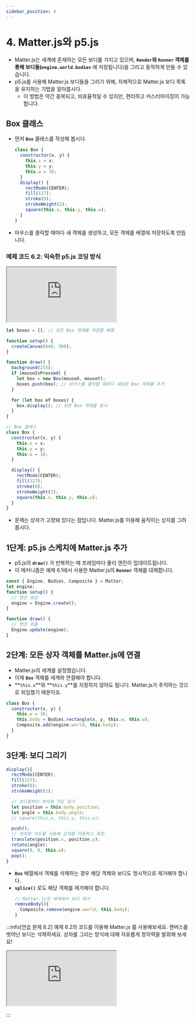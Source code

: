 ```yaml
---
sidebar_position: 4
---
```


# 4. Matter.js와 p5.js

- Matter.js는 세계에 존재하는 모든 보디를 가지고 있으며, **`Render`**와 **`Runner`** 객체를 통해 보디들(**`engine.world.bodies`** 에 저장됩니다)을 그리고 동작하게 만들 수 있습니다.
- p5.js를 사용해 Matter.js 보디들을 그리기 위해, 자체적으로 Matter.js 보디 목록을 유지하는 기법을 알아봅시다.
  - 이 방법은 약간 중복되고, 비효율적일 수 있지만, 편리하고 커스터마이징이 가능합니다.

## Box 클래스

- 먼저 **`Box`** 클래스를 작성해 봅시다.
  ```js
  class Box {
    constructor(x, y) {
      this.x = x;
      this.y = y;
      this.w = 16;
    }
    display() {
      rectMode(CENTER);
      fill(127);
      stroke(0);
      strokeWeight(2);
      square(this.x, this.y, this.w);
    }
  }
  ```
- 마우스를 클릭할 때마다 새 객체를 생성하고, 모든 객체를 배열에 저장하도록 만듭니다.

### 예제 코드 6.2: 익숙한 p5.js 코딩 방식

<iframe class="editor" src="https://editor.p5js.org/urbanscratcher/full/aBTzwDL-b"></iframe>

```js
let boxes = []; // 모든 Box 객체를 저장할 배열

function setup() {
  createCanvas(640, 360);
}

function draw() {
  background(255);
  if (mouseIsPressed) {
    let box = new Box(mouseX, mouseY);
    boxes.push(box); // 마우스를 클릭할 때마다 새로운 Box 객체를 추가
  }

  for (let box of boxes) {
    box.display(); // 모든 Box 객체를 표시
  }
}

// Box 클래스
class Box {
  constructor(x, y) {
    this.x = x;
    this.y = y;
    this.w = 16;
  }

  display() {
    rectMode(CENTER);
    fill(127);
    stroke(0);
    strokeWeight(2);
    square(this.x, this.y, this.w);
  }
}
```

- 문제는 상자가 고정돼 있다는 점입니다. Matter.js를 이용해 움직이는 상자를 그려봅시다.

## 1단계: p5.js 스케치에 Matter.js 추가

- p5.js의 **`draw()`** 가 반복하는 매 프레임마다 물리 엔진이 업데이트됩니다.
- 이 메커니즘은 예제 6.1에서 사용한 Matter.js의 **`Runner`** 객체를 대체합니다.

```js
const { Engine, Bodies, Composite } = Matter;
let engine;
function setup() {
  // 엔진 생성
  engine = Engine.create();
}

function draw() {
  // 엔진 호출
  Engine.update(engine);
}
```

## 2단계: 모든 상자 객체를 Matter.js에 연결

- Matter.js의 세계를 설정했습니다.
- 이제 **`Box`** 객체를 세계와 연결해야 합니다.
- **`this.x`**와 **`this.y`**를 지정하지 않아도 됩니다. Matter.js가 추적하는 것으로 위임했기 때문이죠.

```js
class Box {
  constructor(x, y) {
    this.w = 16;
    this.body = Bodies.rectangle(x, y, this.w, this.w);
    Composite.add(engine.world, this.body);
  }
}
```

## 3단계: 보디 그리기

```js
display(){
  rectMode(CENTER);
  fill(127);
  stroke(0);
  strokeWeight(2);

  // 보디로부터 위치와 각도 읽기
  let position = this.body.position;
  let angle = this.body.angle;
  // square(this.x, this.y, this.w);

  push();
  // 위치와 각도를 사용해 상자를 이동하고 회전
  translate(position.x, position.y);
  rotate(angle);
  square(0, 0, this.w);
  pop();
}
```

- **`Box`** 배열에서 객체를 삭제하는 경우 해당 객체와 보디도 명시적으로 제거해야 합니다.
- **`splice()`** 로도 해당 객체를 제거해야 합니다.
  ```js
  // Matter.js의 세계에서 보디 제거
  removeBody(){
    Composite.remove(engine.world, this.body);
  }
  ```

:::info[연습 문제 6.2]
예제 6.2의 코드를 이용해 Matter.js 를 사용해보세요. 캔버스를 벗어난 보디는 삭제하세요. 상자를 그리는 방식에 대해 자유롭게 창의력을 발휘해 보세요!

<iframe class="editor" src="https://editor.p5js.org/urbanscratcher/full/cWcPtcdJE"></iframe>

:::
